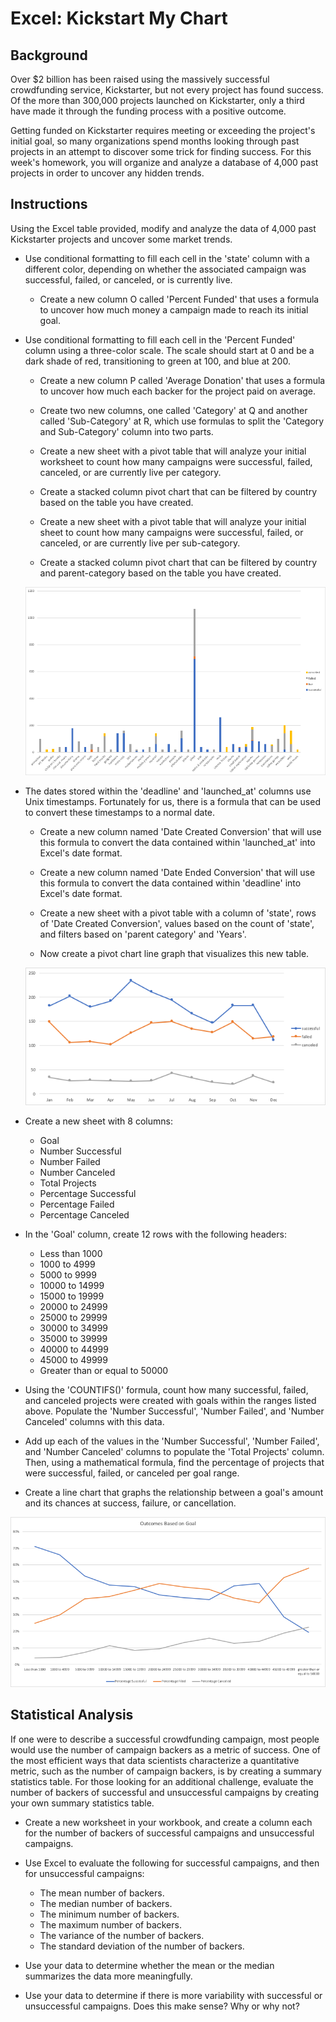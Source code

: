 # Excel: Kickstart My Chart


## Background

Over $2 billion has been raised using the massively successful crowdfunding service, Kickstarter, but not every project has found success. Of the more than 300,000 projects launched on Kickstarter, only a third have made it through the funding process with a positive outcome.

Getting funded on Kickstarter requires meeting or exceeding the project's initial goal, so many organizations spend months looking through past projects in an attempt to discover some trick for finding success. For this week's homework, you will organize and analyze a database of 4,000 past projects in order to uncover any hidden trends.


## Instructions

Using the Excel table provided, modify and analyze the data of 4,000 past Kickstarter projects and uncover some market trends.

* Use conditional formatting to fill each cell in the 'state' column with a different color, depending on whether the associated campaign was successful, failed, or canceled, or is currently live.

  * Create a new column O called 'Percent Funded' that uses a formula to uncover how much money a campaign made to reach its initial goal.

* Use conditional formatting to fill each cell in the 'Percent Funded' column using a three-color scale. The scale should start at 0 and be a dark shade of red, transitioning to green at 100, and blue at 200.

  * Create a new column P called 'Average Donation' that uses a formula to uncover how much each backer for the project paid on average.

  * Create two new columns, one called 'Category' at Q and another called 'Sub-Category' at R, which use formulas to split the 'Category and Sub-Category' column into two parts.

  * Create a new sheet with a pivot table that will analyze your initial worksheet to count how many campaigns were successful, failed, canceled, or are currently live per category.

  * Create a stacked column pivot chart that can be filtered by country based on the table you have created.

  * Create a new sheet with a pivot table that will analyze your initial sheet to count how many campaigns were successful, failed, or canceled, or are currently live per sub-category.

  * Create a stacked column pivot chart that can be filtered by country and parent-category based on the table you have created.
  
  <img src="images/state_bar_chart.png">

* The dates stored within the 'deadline' and 'launched_at' columns use Unix timestamps. Fortunately for us, there is a formula that can be used to convert these timestamps to a normal date.

  * Create a new column named 'Date Created Conversion' that will use this formula to convert the data contained within 'launched_at' into Excel's date format.

  * Create a new column named 'Date Ended Conversion' that will use this formula to convert the data contained within 'deadline' into Excel's date format.

  * Create a new sheet with a pivot table with a column of 'state', rows of 'Date Created Conversion', values based on the count of 'state', and filters based on 'parent category' and 'Years'.
  
  * Now create a pivot chart line graph that visualizes this new table.
  
   <img src="images/state_line_chart.png">

* Create a new sheet with 8 columns:

  * Goal
  * Number Successful
  * Number Failed
  * Number Canceled
  * Total Projects
  * Percentage Successful
  * Percentage Failed
  * Percentage Canceled

* In the 'Goal' column, create 12 rows with the following headers:

  * Less than 1000
  * 1000 to 4999
  * 5000 to 9999
  * 10000 to 14999
  * 15000 to 19999
  * 20000 to 24999
  * 25000 to 29999
  * 30000 to 34999
  * 35000 to 39999
  * 40000 to 44999
  * 45000 to 49999
  * Greater than or equal to 50000

* Using the 'COUNTIFS()' formula, count how many successful, failed, and canceled projects were created with goals within the ranges listed above. Populate the 'Number Successful', 'Number Failed', and 'Number Canceled' columns with this data.

* Add up each of the values in the 'Number Successful', 'Number Failed', and 'Number Canceled' columns to populate the 'Total Projects' column. Then, using a mathematical formula, find the percentage of projects that were successful, failed, or canceled per goal range.

* Create a line chart that graphs the relationship between a goal's amount and its chances at success, failure, or cancellation.

<img src="images/outcomes_based_on_goal.png">


## Statistical Analysis

If one were to describe a successful crowdfunding campaign, most people would use the number of campaign backers as a metric of success. One of the most efficient ways that data scientists characterize a quantitative metric, such as the number of campaign backers, is by creating a summary statistics table.
For those looking for an additional challenge, evaluate the number of backers of successful and unsuccessful campaigns by creating your own summary statistics table.

* Create a new worksheet in your workbook, and create a column each for the number of backers of successful campaigns and unsuccessful campaigns.

* Use Excel to evaluate the following for successful campaigns, and then for unsuccessful campaigns:

  * The mean number of backers.
  * The median number of backers.
  * The minimum number of backers.
  * The maximum number of backers.
  * The variance of the number of backers.
  * The standard deviation of the number of backers.

* Use your data to determine whether the mean or the median summarizes the data more meaningfully.

* Use your data to determine if there is more variability with successful or unsuccessful campaigns. Does this make sense? Why or why not?

